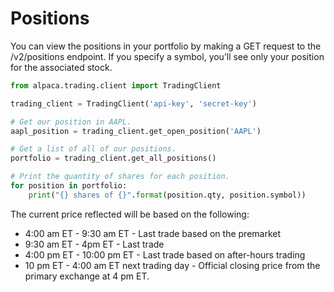 # Positions

You can view the positions in your portfolio by making a GET request to the /v2/positions endpoint. If you specify a symbol, you’ll see only your position for the associated stock.

```python
from alpaca.trading.client import TradingClient

trading_client = TradingClient('api-key', 'secret-key')

# Get our position in AAPL.
aapl_position = trading_client.get_open_position('AAPL')

# Get a list of all of our positions.
portfolio = trading_client.get_all_positions()

# Print the quantity of shares for each position.
for position in portfolio:
    print("{} shares of {}".format(position.qty, position.symbol))
```

The current price reflected will be based on the following:

- 4:00 am ET - 9:30 am ET - Last trade based on the premarket
- 9:30 am ET - 4pm ET - Last trade
- 4:00 pm ET - 10:00 pm ET - Last trade based on after-hours trading
- 10 pm ET - 4:00 am ET next trading day - Official closing price from the primary exchange at 4 pm ET.
